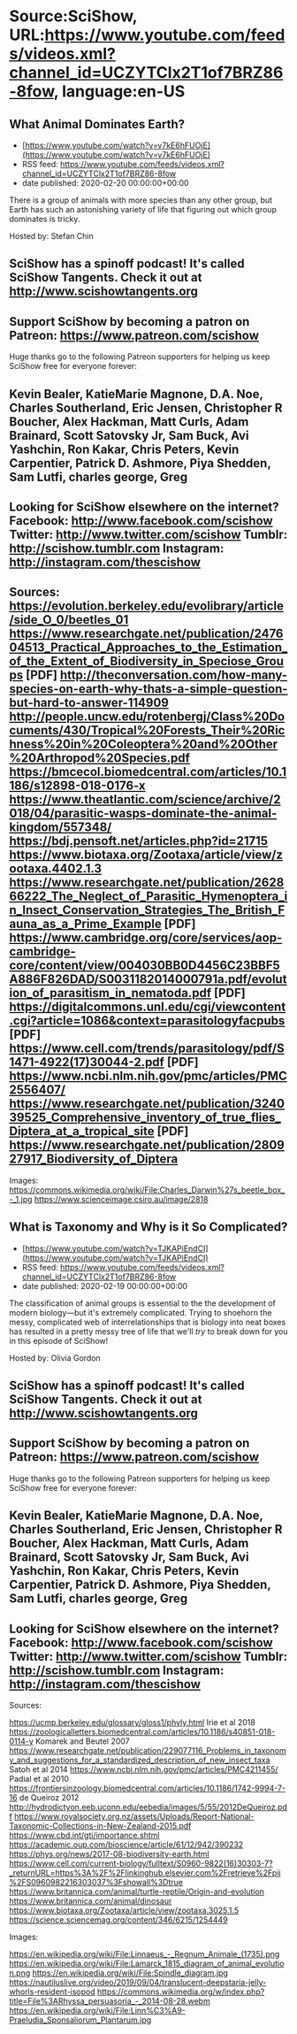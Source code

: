 # Source:SciShow, URL:https://www.youtube.com/feeds/videos.xml?channel_id=UCZYTClx2T1of7BRZ86-8fow, language:en-US

## What Animal Dominates Earth?
 - [https://www.youtube.com/watch?v=v7kE6hFUOjE](https://www.youtube.com/watch?v=v7kE6hFUOjE)
 - RSS feed: https://www.youtube.com/feeds/videos.xml?channel_id=UCZYTClx2T1of7BRZ86-8fow
 - date published: 2020-02-20 00:00:00+00:00

There is a group of animals with more species than any other group, but Earth has such an astonishing variety of life that figuring out which group dominates is tricky.

Hosted by: Stefan Chin

SciShow has a spinoff podcast! It's called SciShow Tangents. Check it out at http://www.scishowtangents.org
----------
Support SciShow by becoming a patron on Patreon: https://www.patreon.com/scishow
----------
Huge thanks go to the following Patreon supporters for helping us keep SciShow free for everyone forever:

Kevin Bealer, KatieMarie Magnone, D.A. Noe, Charles Southerland, Eric Jensen, Christopher R Boucher, Alex Hackman, Matt Curls, Adam Brainard, Scott Satovsky Jr, Sam Buck, Avi Yashchin, Ron Kakar, Chris Peters, Kevin Carpentier, Patrick D. Ashmore, Piya Shedden, Sam Lutfi, charles george, Greg 
----------
Looking for SciShow elsewhere on the internet?
Facebook: http://www.facebook.com/scishow
Twitter: http://www.twitter.com/scishow
Tumblr: http://scishow.tumblr.com
Instagram: http://instagram.com/thescishow
----------
Sources:
https://evolution.berkeley.edu/evolibrary/article/side_O_0/beetles_01
https://www.researchgate.net/publication/247604513_Practical_Approaches_to_the_Estimation_of_the_Extent_of_Biodiversity_in_Speciose_Groups [PDF]
http://theconversation.com/how-many-species-on-earth-why-thats-a-simple-question-but-hard-to-answer-114909
http://people.uncw.edu/rotenbergj/Class%20Documents/430/Tropical%20Forests_Their%20Richness%20in%20Coleoptera%20and%20Other%20Arthropod%20Species.pdf
https://bmcecol.biomedcentral.com/articles/10.1186/s12898-018-0176-x
https://www.theatlantic.com/science/archive/2018/04/parasitic-wasps-dominate-the-animal-kingdom/557348/
https://bdj.pensoft.net/articles.php?id=21715
https://www.biotaxa.org/Zootaxa/article/view/zootaxa.4402.1.3
https://www.researchgate.net/publication/262866222_The_Neglect_of_Parasitic_Hymenoptera_in_Insect_Conservation_Strategies_The_British_Fauna_as_a_Prime_Example [PDF]
https://www.cambridge.org/core/services/aop-cambridge-core/content/view/004030BB0D4456C23BBF5A886F826DAD/S0031182014000791a.pdf/evolution_of_parasitism_in_nematoda.pdf [PDF]
https://digitalcommons.unl.edu/cgi/viewcontent.cgi?article=1086&context=parasitologyfacpubs [PDF]
https://www.cell.com/trends/parasitology/pdf/S1471-4922(17)30044-2.pdf [PDF]
https://www.ncbi.nlm.nih.gov/pmc/articles/PMC2556407/
https://www.researchgate.net/publication/324039525_Comprehensive_inventory_of_true_flies_Diptera_at_a_tropical_site [PDF]
https://www.researchgate.net/publication/280927917_Biodiversity_of_Diptera
----------
Images:
https://commons.wikimedia.org/wiki/File:Charles_Darwin%27s_beetle_box_-_1.jpg
https://www.scienceimage.csiro.au/image/2818

## What is Taxonomy and Why is it So Complicated?
 - [https://www.youtube.com/watch?v=TJKAPiEndCI](https://www.youtube.com/watch?v=TJKAPiEndCI)
 - RSS feed: https://www.youtube.com/feeds/videos.xml?channel_id=UCZYTClx2T1of7BRZ86-8fow
 - date published: 2020-02-19 00:00:00+00:00

The classification of animal groups is essential to the the development of modern biology—but it's extremely complicated. Trying to shoehorn the messy, complicated web of interrelationships that is biology into neat boxes has resulted in a pretty messy tree of life that we'll *try* to break down for you in this episode of SciShow! 

Hosted by: Olivia Gordon

SciShow has a spinoff podcast! It's called SciShow Tangents. Check it out at http://www.scishowtangents.org
----------
Support SciShow by becoming a patron on Patreon: https://www.patreon.com/scishow
----------
Huge thanks go to the following Patreon supporters for helping us keep SciShow free for everyone forever:

Kevin Bealer, KatieMarie Magnone, D.A. Noe, Charles Southerland, Eric Jensen, Christopher R Boucher, Alex Hackman, Matt Curls, Adam Brainard, Scott Satovsky Jr, Sam Buck, Avi Yashchin, Ron Kakar, Chris Peters, Kevin Carpentier, Patrick D. Ashmore, Piya Shedden, Sam Lutfi, charles george, Greg 
----------
Looking for SciShow elsewhere on the internet?
Facebook: http://www.facebook.com/scishow
Twitter: http://www.twitter.com/scishow
Tumblr: http://scishow.tumblr.com
Instagram: http://instagram.com/thescishow
----------
Sources:

https://ucmp.berkeley.edu/glossary/gloss1/phyly.html
Irie et al 2018 https://zoologicalletters.biomedcentral.com/articles/10.1186/s40851-018-0114-y
Komarek and Beutel 2007 https://www.researchgate.net/publication/229077116_Problems_in_taxonomy_and_suggestions_for_a_standardized_description_of_new_insect_taxa
Satoh et al 2014 https://www.ncbi.nlm.nih.gov/pmc/articles/PMC4211455/
Padial et al 2010 https://frontiersinzoology.biomedcentral.com/articles/10.1186/1742-9994-7-16
de Queiroz 2012 http://hydrodictyon.eeb.uconn.edu/eebedia/images/5/55/2012DeQueiroz.pdf
https://www.royalsociety.org.nz/assets/Uploads/Report-National-Taxonomic-Collections-in-New-Zealand-2015.pdf
https://www.cbd.int/gti/importance.shtml
https://academic.oup.com/bioscience/article/61/12/942/390232
https://phys.org/news/2017-08-biodiversity-earth.html
https://www.cell.com/current-biology/fulltext/S0960-9822(16)30303-7?_returnURL=https%3A%2F%2Flinkinghub.elsevier.com%2Fretrieve%2Fpii%2FS0960982216303037%3Fshowall%3Dtrue
https://www.britannica.com/animal/turtle-reptile/Origin-and-evolution
https://www.britannica.com/animal/dinosaur
https://www.biotaxa.org/Zootaxa/article/view/zootaxa.3025.1.5
https://science.sciencemag.org/content/346/6215/1254449

Images:

https://en.wikipedia.org/wiki/File:Linnaeus_-_Regnum_Animale_(1735).png
https://en.wikipedia.org/wiki/File:Lamarck_1815_diagram_of_animal_evolution.png
https://en.wikipedia.org/wiki/File:Spindle_diagram.jpg
https://nautiluslive.org/video/2019/09/04/translucent-deepstaria-jelly-whorls-resident-isopod
https://commons.wikimedia.org/w/index.php?title=File%3ARhyssa_persuasoria_-_2014-08-28.webm
https://en.wikipedia.org/wiki/File:Linn%C3%A9-Praeludia_Sponsaliorum_Plantarum.jpg


